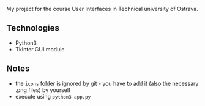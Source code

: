 My project for the course User Interfaces in Technical university of Ostrava.

## Technologies 
- Python3
- TkInter GUI module

## Notes
- the `icons` folder is ignored by git - you have to add it (also the necessary .png files) by yourself
- execute using `python3 app.py`
